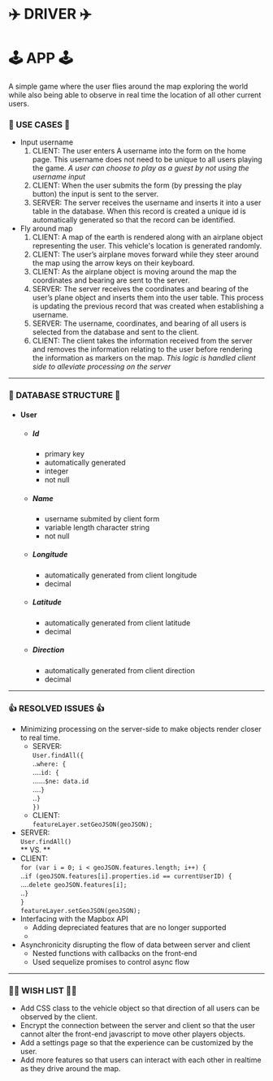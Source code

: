 # ✈️ **DRIVER** ✈️ #
# 🕹 APP 🕹 #
A simple game where the user flies around the map exploring the world while also being able to observe in real time the location of all other current users.
<br/>
### 👥 USE CASES 👥 ###
* Input username
  1. CLIENT: The user enters A username into the form on the home page. This username does not need to be unique to all users playing the game. *A user can choose to play as a guest by not using the username input*
  2. CLIENT: When the user submits the form (by pressing the play button) the input is sent to the server.
  3. SERVER: The server receives the username and inserts it into a user table in the database. When this record is created a unique id is automatically generated so that the record can be identified.
* Fly around map
  1. CLIENT: A map of the earth is rendered along with an airplane object representing the user. This vehicle's location is generated randomly.
  2. CLIENT: The user’s airplane moves forward while they steer around the map using the arrow keys on their keyboard.
  3. CLIENT: As the airplane object is moving around the map the coordinates and bearing are sent to the server.
  4. SERVER: The server receives the coordinates and bearing of the user’s plane object and inserts them into the user table. This process is updating the previous record that was created when establishing a username.
  5. SERVER: The username, coordinates, and bearing of all users is selected from the database and sent to the client.
  6. CLIENT: The client takes the information received from the server and removes the information relating to the user before rendering the information as markers on the map. *This logic is handled client side to alleviate processing on the server*

***************  

### 💽 DATABASE STRUCTURE 💽 ###
  * #### User ####
    * ##### Id #####
      * primary key
      * automatically generated
      * integer
      * not null
    * ##### Name #####
      * username submited by client form
      * variable length character string
      * not null
    * ##### Longitude #####
      * automatically generated from client longitude
      * decimal
    * ##### Latitude #####
      * automatically generated from client latitude
      * decimal
    * ##### Direction #####
      * automatically generated from client direction
      * decimal

*************

### 👍 RESOLVED ISSUES 👍 ###
* Minimizing processing on the server-side to make objects render closer to real time.  
  * SERVER:   
  `User.findAll({`  
  ..`where: {`  
  ....`id: {`  
  ......`$ne: data.id`  
  ....`}`  
  ..`}`  
  `})`
  * CLIENT:  
  `featureLayer.setGeoJSON(geoJSON);`  
 * SERVER:  
 `User.findAll()`  
** VS. **  
 * CLIENT:  
`for (var i = 0; i < geoJSON.features.length; i++) {`   
 ..`if (geoJSON.features[i].properties.id == currentUserID) {`  
....`delete geoJSON.features[i];`  
..`}`  
`}`  
`featureLayer.setGeoJSON(geoJSON);`
* Interfacing with the Mapbox API
  * Adding depreciated features that are no longer supported
  *
* Asynchronicity disrupting the flow of data between server and client
  * Nested functions with callbacks on the front-end
  * Used sequelize promises to control async flow

*************

### 🙏🏻 WISH LIST 🙏🏻 ###
* Add CSS class to the vehicle object so that direction of all users can be observed by the client.
* Encrypt the connection between the server and client so that the user cannot alter the front-end javascript to move other players objects.
* Add a settings page so that the experience can be customized by the user.
* Add more features so that users can interact with each other in realtime as they drive around the map.
